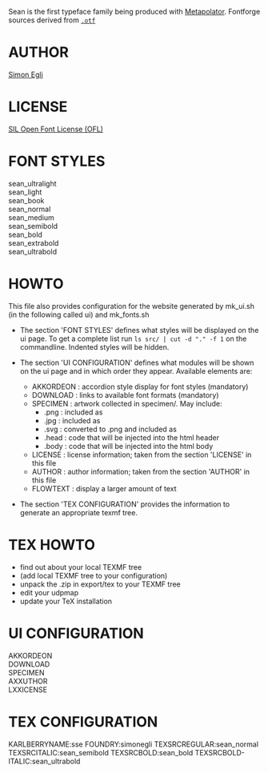 Sean is the first typeface family being produced with [Metapolator](http://metapolator.com/).
Fontforge sources derived from [`.otf`](https://github.com/davelab6/font-metapolator-sean)


AUTHOR
======
[Simon Egli](http://www.simonegli.com/)


LICENSE
=======
[SIL Open Font License (OFL)](http://scripts.sil.org/OFL)


FONT STYLES
===========

sean_ultralight    
     sean_light    
sean_book    
sean_normal    
sean_medium    
sean_semibold    
sean_bold    
sean_extrabold    
sean_ultrabold    

HOWTO
=====

This file also provides configuration for the website generated by 
mk_ui.sh (in the following called ui) and mk_fonts.sh

- The section 'FONT STYLES' defines what styles will be displayed on the ui 
  page. To get a complete list run `ls src/ | cut -d "." -f 1` on the 
  commandline. Indented styles will be hidden.

- The section 'UI CONFIGURATION' defines what modules will be shown on the ui 
  page and in which order they appear. Available elements are:

  - AKKORDEON :  accordion style display for font styles (mandatory)
  - DOWNLOAD  :  links to available font formats (mandatory)
  - SPECIMEN  :  artwork collected in specimen/. May include:
    - .png    :  included as <img>
    - .jpg    :  included as <img>
    - .svg    :  converted to .png and included as <img>
    - .head   :  code that will be injected into the html header
    - .body   :  code that will be injected into the html body
  - LICENSE   :  license information; 
                 taken from the section 'LICENSE' in this file
  - AUTHOR    :  author information; 
                 taken from the section 'AUTHOR' in this file
  - FLOWTEXT  :  display a larger amount of text        

- The section 'TEX CONFIGURATION' provides the information to generate an 
  appropriate texmf tree.


TEX HOWTO
=========

- find out about your local TEXMF tree
- (add local TEXMF tree to your configuration)
- unpack the .zip in export/tex to your TEXMF tree
- edit your udpmap
- update your TeX installation


UI CONFIGURATION
================

AKKORDEON    
DOWNLOAD     
SPECIMEN     
AXXUTHOR     
LXXICENSE    


TEX CONFIGURATION
=================
KARLBERRYNAME:sse
FOUNDRY:simonegli
TEXSRCREGULAR:sean_normal
TEXSRCITALIC:sean_semibold
TEXSRCBOLD:sean_bold
TEXSRCBOLD-ITALIC:sean_ultrabold


